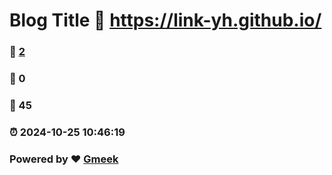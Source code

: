 # Blog Title :link: https://link-yh.github.io/
### :page_facing_up: [2](https://link-yh.github.io/yh-link.github.io/tag.html) 
### :speech_balloon: 0 
### :hibiscus: 45 
### :alarm_clock: 2024-10-25 10:46:19 
### Powered by :heart: [Gmeek](https://github.com/Meekdai/Gmeek)
